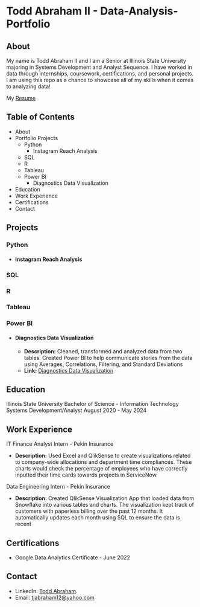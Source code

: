 # Todd Abraham II - Data-Analysis-Portfolio
## About
My name is Todd Abraham II and I am a Senior at Illinois State University majoring in Systems Development and Analyst Sequence. I have worked in data through internships, coursework, certifications, and personal projects. I am using this repo as a chance to showcase all of my skills when it comes to analyzing data!

My [Resume](Resume-Link)

## Table of Contents
  - About
  - Portfolio Projects
     - Python
          - Instagram Reach Analysis
     - SQL
     - R
     - Tableau
     - Power BI
         - Diagnostics Data Visualization
  - Education
  - Work Experience
  - Certifications
  - Contact

## Projects

### Python

  - #### Instagram Reach Analysis

### SQL


### R


### Tableau


### Power BI

  - #### Diagnostics Data Visualization
      - **Description:** Cleaned, transformed and analyzed data from two tables. Created Power BI to help communicate stories from the data using Averages, Correlations, Filtering, and Standard Deviations
      - **Link:** [Diagnostics Data Visualization](https://app.powerbi.com/groups/me/reports/982b31f7-66d7-4a9c-8554-7b92df369199/ReportSectionfe628475d50300908846?experience=power-bi)

## Education
Illinois State University
Bachelor of Science - Information Technology Systems Development/Analyst
August 2020 - May 2024

## Work Experience
IT Finance Analyst Intern - Pekin Insurance
- **Description:** Used Excel and QlikSense to create visualizations related to company-wide allocations and department time compliances. These charts would check the percentage of employees who have correctly inputted their time cards towards projects in ServiceNow. 

Data Engineering Intern - Pekin Insurance
- **Description:** Created QlikSense Visualization App that loaded data from Snowflake into various tables and charts. The visualization kept track of customers with paperless billing over the past 12 months. It automatically updates each month using SQL to ensure the data is recent

## Certifications
- Google Data Analytics Certificate - June 2022 

## Contact
- LinkedIn: [Todd Abraham](https://www.linkedin.com/in/todd-abraham-ii/).
- Email: tjabraham12@yahoo.com
